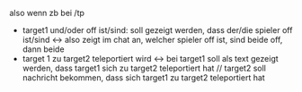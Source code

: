 also wenn zb bei
/tp <target1> <target2>

- target1 und/oder off ist/sind: soll gezeigt werden, dass der/die spieler off ist/sind <-> also zeigt im chat an, welcher spieler off ist, sind beide off, dann beide
- target 1 zu target2 teleportiert wird <-> bei target1 soll als text gezeigt werden, dass target1 sich zu target2 teleportiert hat // target2 soll nachricht bekommen, dass sich target1 zu target2 teleportiert hat
